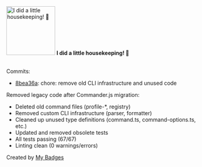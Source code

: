 <img src="https://my-badges.github.io/my-badges/chore-commit.png" alt="I did a little housekeeping! 🧹" title="I did a little housekeeping! 🧹" width="128">
<strong>I did a little housekeeping! 🧹</strong>
<br><br>

Commits:

- <a href="https://github.com/polRk/XGame/commit/8bea36a521825607f4b321b1d7b7e38eaa8da297">8bea36a</a>: chore: remove old CLI infrastructure and unused code

Removed legacy code after Commander.js migration:
- Deleted old command files (profile-*, registry)
- Removed custom CLI infrastructure (parser, formatter)
- Cleaned up unused type definitions (command.ts, command-options.ts, etc.)
- Updated and removed obsolete tests
- All tests passing (67/67)
- Linting clean (0 warnings/errors)


Created by <a href="https://github.com/my-badges/my-badges">My Badges</a>